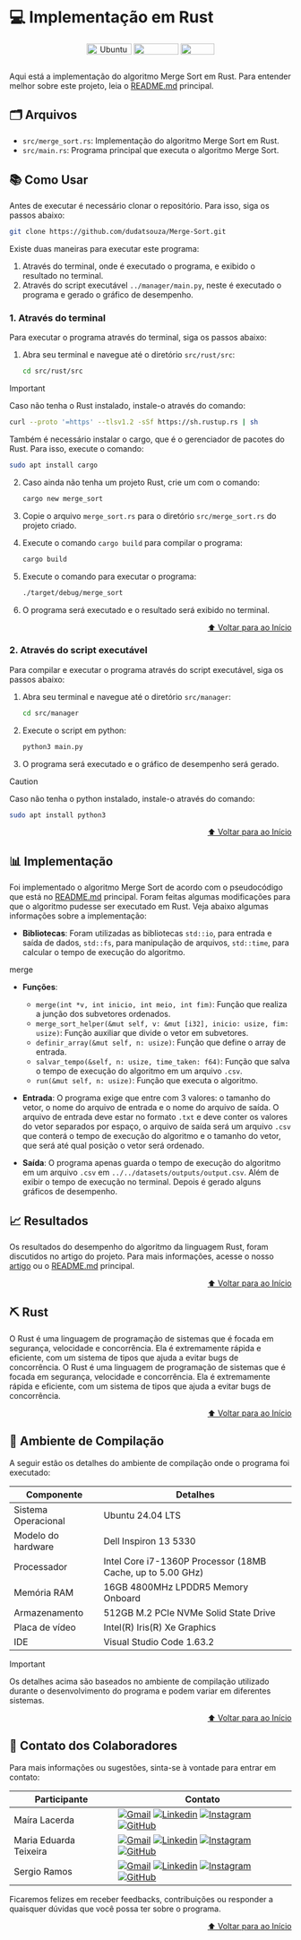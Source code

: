 # 💻 Implementação em Rust

<div align="center">
   <img align="center" height="20px" width="80px" alt="Ubuntu" src="https://img.shields.io/badge/Ubuntu-E95420?logo=ubuntu&logoColor=white"/>
   <img align="center" height="20px" width="80px" src="https://img.shields.io/badge/VS%20Code-blue?logo=visual%20studio%20code"/>
   <img align="center" height="20px" width="60px" src="https://img.shields.io/badge/Python-3670A0?logo=python&logoColor=ffdd54"/>
</div>

## 
Aqui está a implementação do algoritmo Merge Sort em Rust. Para entender melhor sobre este projeto, leia o [README.md](../../README.md) principal.

## 🗂 Arquivos

- `src/merge_sort.rs`: Implementação do algoritmo Merge Sort em Rust.
- `src/main.rs`: Programa principal que executa o algoritmo Merge Sort.

## 📚 Como Usar
Antes de executar é necessário clonar o repositório. Para isso, siga os passos abaixo:
```bash
git clone https://github.com/dudatsouza/Merge-Sort.git
```

Existe duas maneiras para executar este programa:
1. Através do terminal, onde é executado o programa, e exibido o resultado no terminal.
2. Através do script executável `../manager/main.py`, neste é executado o programa e gerado o gráfico de desempenho.

### 1. Através do terminal
Para executar o programa através do terminal, siga os passos abaixo:

1. Abra seu terminal e navegue até o diretório `src/rust/src`:
    ```bash
    cd src/rust/src
    ```

> [!IMPORTANT]
> Caso não tenha o Rust instalado, instale-o através do comando:
> ```bash
> curl --proto '=https' --tlsv1.2 -sSf https://sh.rustup.rs | sh
> ```
> Também é necessário instalar o cargo, que é o gerenciador de pacotes do Rust. Para isso, execute o comando:
> ```bash
> sudo apt install cargo
> ```

2. Caso ainda não tenha um projeto Rust, crie um com o comando:
    ```bash
    cargo new merge_sort
    ```

3. Copie o arquivo `merge_sort.rs` para o diretório `src/merge_sort.rs` do projeto criado.

4. Execute o comando `cargo build` para compilar o programa:
    ```bash
    cargo build
    ```

5. Execute o comando para executar o programa:
    ```bash
    ./target/debug/merge_sort
    ```

6. O programa será executado e o resultado será exibido no terminal.
<p align="right"><a href="#-implementação-em-rust">⬆️ Voltar para ao Início</a></p>

### 2. Através do script executável
Para compilar e executar o programa através do script executável, siga os passos abaixo:

1. Abra seu terminal e navegue até o diretório `src/manager`:
    ```bash
    cd src/manager
    ```
2. Execute o script em python:
    ```bash
    python3 main.py
    ```

3. O programa será executado e o gráfico de desempenho será gerado.

> [!CAUTION]
> Caso não tenha o python instalado, instale-o através do comando:
> ```bash
> sudo apt install python3
> ```

<p align="right"><a href="#-implementação-em-rust">⬆️ Voltar para ao Início</a></p>

## 📊 Implementação
Foi implementado o algoritmo Merge Sort de acordo com o pseudocódigo que está no [README.md](../../README.md) principal. Foram feitas algumas modificações para que o algoritmo pudesse ser executado em Rust. Veja abaixo algumas informações sobre a implementação:

- **Bibliotecas**: Foram utilizadas as bibliotecas `std::io`, para entrada e saída de dados, `std::fs`, para manipulação de arquivos, `std::time`, para calcular o tempo de execução do algoritmo.

merge
- **Funções**:
    - `merge(int *v, int inicio, int meio, int fim)`: Função que realiza a junção dos subvetores ordenados.
    - `merge_sort_helper(&mut self, v: &mut [i32], inicio: usize, fim: usize)`: Função auxiliar que divide o vetor em subvetores.
    - `definir_array(&mut self, n: usize)`: Função que define o array de entrada.
    - `salvar_tempo(&self, n: usize, time_taken: f64)`: Função que salva o tempo de execução do algoritmo em um arquivo `.csv`.
    - `run(&mut self, n: usize)`: Função que executa o algoritmo.

- **Entrada**: O programa exige que entre com 3 valores: o tamanho do vetor, o nome do arquivo de entrada e o nome do arquivo de saída. O arquivo de entrada deve estar no formato `.txt` e deve conter os valores do vetor separados por espaço, o arquivo de saída será um arquivo `.csv` que conterá o tempo de execução do algoritmo e o tamanho do vetor, que será até qual posição o vetor será ordenado.

- **Saída**: O programa apenas guarda o tempo de execução do algoritmo em um arquivo `.csv` em `../../datasets/outputs/output.csv`. Além de exibir o tempo de execução no terminal. Depois é gerado alguns gráficos de desempenho.

## 📈 Resultados
Os resultados do desempenho do algoritmo da linguagem Rust, foram discutidos no artigo do projeto. Para mais informações, acesse o nosso [artigo](../../artigo/Artigo.pdf) ou o [README.md](../../README.md) principal.
<p align="right"><a href="#-implementação-em-rust">⬆️ Voltar para ao Início</a></p>


## ⛏ Rust
O Rust é uma linguagem de programação de sistemas que é focada em segurança, velocidade e concorrência. Ela é extremamente rápida e eficiente, com um sistema de tipos que ajuda a evitar bugs de concorrência. O Rust é uma linguagem de programação de sistemas que é focada em segurança, velocidade e concorrência. Ela é extremamente rápida e eficiente, com um sistema de tipos que ajuda a evitar bugs de concorrência.

<p align="right"><a href="#-implementação-em-rust">⬆️ Voltar para ao Início</a></p>

## 🔧 Ambiente de Compilação
A seguir estão os detalhes do ambiente de compilação onde o programa foi executado:

| Componente      | Detalhes                          |
|-----------------|-----------------------------------|
| Sistema Operacional | Ubuntu 24.04 LTS|
| Modelo do hardware| Dell Inspiron 13 5330|
| Processador     | Intel Core i7-1360P Processor (18MB Cache, up to 5.00 GHz)|
| Memória RAM     | 16GB 4800MHz LPDDR5 Memory Onboard|
| Armazenamento   | 512GB M.2 PCIe NVMe Solid State Drive|
| Placa de vídeo  | Intel(R) Iris(R) Xe Graphics |
| IDE             | Visual Studio Code 1.63.2|

> [!IMPORTANT]
> Os detalhes acima são baseados no ambiente de compilação utilizado durante o desenvolvimento do programa e podem variar em diferentes sistemas.
<p align="right"><a href="#-implementação-em-rust">⬆️ Voltar para ao Início</a></p>

## 📧 Contato dos Colaboradores
Para mais informações ou sugestões, sinta-se à vontade para entrar em contato:

| Participante           |  Contato  |                     
| -----------------------| ----------|
|  Maíra Lacerda | [![Gmail][Gmail Badge]][Gmail Colab 1] [![Linkedin][Linkedin Badge]][Linkedin Colab 1] [![Instagram][Instagram Badge]][Instagram Colab 1] [![GitHub][GitHub Badge]][GitHub Colab 1]|
|  Maria Eduarda Teixeira | [![Gmail][Gmail Badge]][Gmail Colab 2] [![Linkedin][Linkedin Badge]][Linkedin Colab 2] [![Instagram][Instagram Badge]][Instagram Colab 2] [![GitHub][GitHub Badge]][GitHub Colab 2]|
|  Sergio Ramos | [![Gmail][Gmail Badge]][Gmail Colab 3] [![Linkedin][Linkedin Badge]][Linkedin Colab 3] [![Instagram][Instagram Badge]][Instagram Colab 3] [![GitHub][GitHub Badge]][GitHub Colab 3]          |  

Ficaremos felizes em receber feedbacks, contribuições ou responder a quaisquer dúvidas que você possa ter sobre o programa.
<p align="right"><a href="#-implementação-em-rust">⬆️ Voltar para ao Início</a></p>


[Gmail Badge]: https://img.shields.io/badge/-Gmail-c14438?style=flat-square&logo=Gmail&logoColor=white
[Linkedin Badge]: https://img.shields.io/badge/-LinkedIn-0e76a8?style=flat-square&logo=Linkedin&logoColor=white
[Instagram Badge]: https://img.shields.io/badge/-Instagram-e4405f?style=flat-square&logo=Instagram&logoColor=white
[GitHub Badge]: https://img.shields.io/badge/-GitHub-181717?style=flat-square&logo=GitHub&logoColor=white

[Gmail Colab 1]: mailto:mairaallacerda@gmail.com
[Gmail Colab 2]: mailto:dudateixeirasouza@gmail.com
[Gmail Colab 3]: mailto:sergiohenriquequedasramos@gmail.com

[Linkedin Colab 1]: https://www.linkedin.com/in/ma%C3%ADra-almeida-lacerda
[Linkedin Colab 2]: https://www.linkedin.com/in/maria-eduarda-teixeira-souza-2a2b3a254/
[Linkedin Colab 3]: https://www.linkedin.com/in/sergio-ramos-21057230a

[Instagram Colab 1]: https://www.instagram.com/mairaallacerda/
[Instagram Colab 2]: https://www.instagram.com/dudat_18/
[Instagram Colab 3]: https://www.instagram.com/eu__sergio/

[GitHub Colab 1]: https://github.com/mairaallacerda
[GitHub Colab 2]: https://github.com/dudatsouza
[GitHub Colab 3]: https://github.com/serginnn
